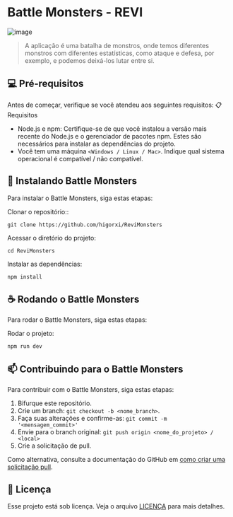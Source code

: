 # Battle Monsters - REVI

![image](https://github.com/user-attachments/assets/7ac42960-23b9-482a-86aa-45e2c94b4246)


> A aplicação é uma batalha de monstros, onde temos diferentes monstros com diferentes estatísticas, como ataque e defesa, por exemplo, e podemos deixá-los lutar entre si.

## 💻 Pré-requisitos

Antes de começar, verifique se você atendeu aos seguintes requisitos:
📋 Requisitos

- Node.js e npm: Certifique-se de que você instalou a versão mais recente do Node.js e o gerenciador de pacotes npm. Estes são necessários para instalar as dependências do projeto.
- Você tem uma máquina `<Windows / Linux / Mac>`. Indique qual sistema operacional é compatível / não compatível.

## 🚀 Instalando Battle Monsters

Para instalar o Battle Monsters, siga estas etapas:

Clonar o repositório::

```
git clone https://github.com/higorxi/ReviMonsters
```

Acessar o diretório do projeto:

```
cd ReviMonsters
```

Instalar as dependências:

```
npm install
```

## ☕ Rodando o Battle Monsters

Para rodar o Battle Monsters, siga estas etapas:

Rodar o projeto:

```
npm run dev
```

## 📫 Contribuindo para o Battle Monsters

Para contribuir com o Battle Monsters, siga estas etapas:

1. Bifurque este repositório.
2. Crie um branch: `git checkout -b <nome_branch>`.
3. Faça suas alterações e confirme-as: `git commit -m '<mensagem_commit>'`
4. Envie para o branch original: `git push origin <nome_do_projeto> / <local>`
5. Crie a solicitação de pull.

Como alternativa, consulte a documentação do GitHub em [como criar uma solicitação pull](https://help.github.com/en/github/collaborating-with-issues-and-pull-requests/creating-a-pull-request).

## 📝 Licença

Esse projeto está sob licença. Veja o arquivo [LICENÇA](LICENSE.md) para mais detalhes.
